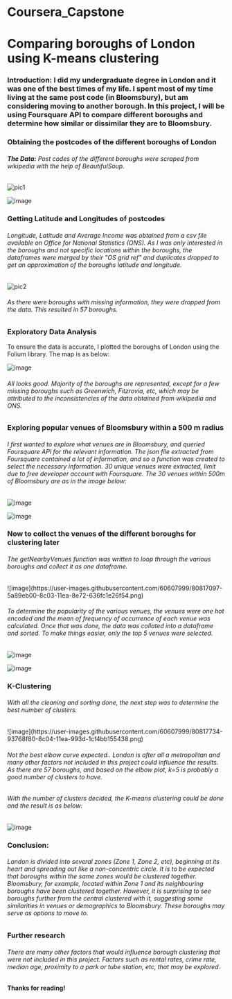 # Coursera_Capstone
<h1>Comparing boroughs of London using K-means clustering</h1>
<p><h3><b>Introduction:</b> I did my undergraduate degree in London and it was one of the best times of my life. I spent most of my time living at the same post code (in Bloomsbury), but am considering moving to another borough. In this project, I will be using Foursquare API to compare different boroughs and determine how similar or dissimilar they are to Bloomsbury.</h3></p>

<h3>Obtaining the postcodes of the different boroughs of London</h3>
<p><h6><b>The Data:</b> Post codes of the different boroughs were scraped from wikipedia with the help of BeautifulSoup.</h6></p>

![pic1](https://user-images.githubusercontent.com/60607999/80818863-7e026500-8c06-11ea-8e5c-f18441a92a54.PNG)

![image](https://user-images.githubusercontent.com/60607999/80814638-d33a7880-8bfe-11ea-8bde-375822deebe3.png)

<h3>Getting Latitude and Longitudes of postcodes</h3>
<p><h6>Longitude, Latitude and Average Income was obtained from a csv file available on Office for National Statistics (ONS). As I was only interested in the boroughs and not specific locations within the boroughs, the dataframes were merged by their "OS grid ref" and duplicates dropped to get an approximation of the boroughs latitude and longitude.</h6></p>

![pic2](https://user-images.githubusercontent.com/60607999/80812686-02e78180-8bfb-11ea-8e7f-feaa0b7139f8.PNG)

<h6>As there were boroughs with missing information, they were dropped from the data. This resulted in 57 boroughs.</h6>

<h3>Exploratory Data Analysis</h3>
To ensure the data is accurate, I plotted the boroughs of London using the Folium library. The map is as below:

![image](https://user-images.githubusercontent.com/60607999/80815345-0f220d80-8c00-11ea-9ab3-c4d0a1c23787.png)

<h6>All looks good. Majority of the boroughs are represented, except for a few missing boroughs such as Greenwich, Fitzrovia, etc, which may be attributed to the inconsistencies of the data obtained from wikipedia and ONS.</h6>
<h3>Exploring popular venues of Bloomsbury within a 500 m radius</h3>
<h6>I first wanted to explore what venues are in Bloomsbury, and queried Foursquare API for the relevant information. The json file extracted from Foursquare contained a lot of information, and so a function was created to select the necessary information. 30 unique venues were extracted, limit due to free developer account with Foursquare. The 30 venues within 500m of Bloomsbury are as in the image below:</h6>

![image](https://user-images.githubusercontent.com/60607999/80818920-9a060680-8c06-11ea-80ba-ccbc0a5cb741.png)

![image](https://user-images.githubusercontent.com/60607999/80814197-03354c00-8bfe-11ea-8225-e68257dba603.png)

<h3>Now to collect the venues of the different boroughs for clustering later</h3>
<h6>The getNearbyVenues function was written to loop through the various boroughs and collect it as one dataframe.</h6>
![image](https://user-images.githubusercontent.com/60607999/80817097-5a89eb00-8c03-11ea-8e72-636fc1e26f54.png)
<h6>To determine the popularity of the various venues, the venues were one hot encoded and the mean of frequency of occurrence of each venue was calculated. Once that was done, the data was collated into a dataframe and sorted. To make things easier, only the top 5 venues were selected.</h6>

![image](https://user-images.githubusercontent.com/60607999/80817514-28c55400-8c04-11ea-9a4a-cb8113805e67.png)

![image](https://user-images.githubusercontent.com/60607999/80817532-32e75280-8c04-11ea-993b-e245e586255d.png)

<h3>K-Clustering</h3>
<p><h6>With all the cleaning and sorting done, the next step was to determine the best number of clusters.</h4></p>
![image](https://user-images.githubusercontent.com/60607999/80817734-93768f80-8c04-11ea-993d-1cf4bb155438.png)
<h6>Not the best elbow curve expected.. London is after all a metropolitan and many other factors not included in this project could influence the results. As there are 57 boroughs, and based on the elbow plot, k=5 is probably a good number of clusters to have.</h6>
<p><h6>With the number of clusters decided, the K-means clustering could be done and the result is as below:</p></h6>

![image](https://user-images.githubusercontent.com/60607999/80818127-3e874900-8c05-11ea-9a55-e15c249893b4.png)


<h3>Conclusion:</h3>
<p><h6>London is divided into several zones (Zone 1, Zone 2, etc), beginning at its heart and spreading out like a non-concentric circle. It is to be expected that boroughs within the same zones would be clustered together. Bloomsbury, for example, located within Zone 1 and its neighbouring boroughs have been clustered together. However, it is surprising to see boroughs further from the central clustered with it, suggesting some similarities in venues or demographics to Bloomsbury. These boroughs may serve as options to move to.</h6></p>

<h3>Further research</h3>
<h6>There are many other factors that would influence borough clustering that were not included in this project. Factors such as rental rates, crime rate, median age, proximity to a park or tube station, etc, that may be explored. </h6>

<h4><p>Thanks for reading!</p></h4>
